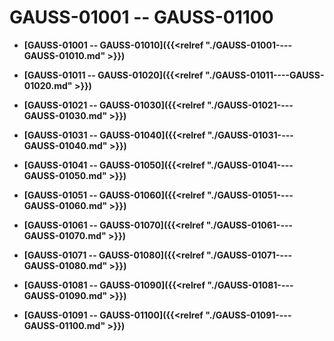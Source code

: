 # GAUSS-01001 -- GAUSS-01100<a name="ZH-CN_TOPIC_0302072909"></a>

-   **[GAUSS-01001 -- GAUSS-01010]({{<relref "./GAUSS-01001----GAUSS-01010.md" >}})**

-   **[GAUSS-01011 -- GAUSS-01020]({{<relref "./GAUSS-01011----GAUSS-01020.md" >}})**

-   **[GAUSS-01021 -- GAUSS-01030]({{<relref "./GAUSS-01021----GAUSS-01030.md" >}})**

-   **[GAUSS-01031 -- GAUSS-01040]({{<relref "./GAUSS-01031----GAUSS-01040.md" >}})**

-   **[GAUSS-01041 -- GAUSS-01050]({{<relref "./GAUSS-01041----GAUSS-01050.md" >}})**

-   **[GAUSS-01051 -- GAUSS-01060]({{<relref "./GAUSS-01051----GAUSS-01060.md" >}})**

-   **[GAUSS-01061 -- GAUSS-01070]({{<relref "./GAUSS-01061----GAUSS-01070.md" >}})**

-   **[GAUSS-01071 -- GAUSS-01080]({{<relref "./GAUSS-01071----GAUSS-01080.md" >}})**

-   **[GAUSS-01081 -- GAUSS-01090]({{<relref "./GAUSS-01081----GAUSS-01090.md" >}})**

-   **[GAUSS-01091 -- GAUSS-01100]({{<relref "./GAUSS-01091----GAUSS-01100.md" >}})**
